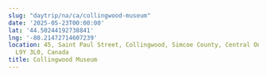```yaml
---
slug: "daytrip/na/ca/collingwood-museum"
date: '2025-05-23T00:00:00'
lat: '44.50244192738841'
lng: '-80.21472714607239'
location: 45, Saint Paul Street, Collingwood, Simcoe County, Central Ontario, Ontario,
  L9Y 3L0, Canada
title: Collingwood Museum
---
```



